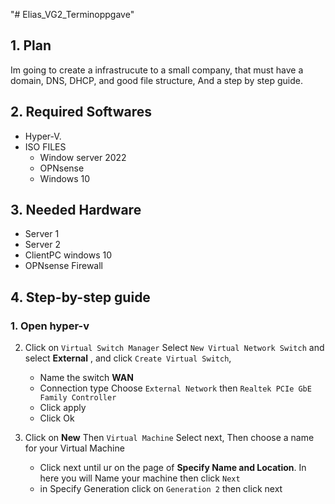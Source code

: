 "# Elias_VG2_Terminoppgave"

## 1. Plan
Im going to create a infrastrucute to a small company, that must have a domain, DNS, DHCP, and good file structure, And a step by step guide.

## 2. Required Softwares
- Hyper-V.
- ISO FILES
    - Window server 2022
    - OPNsense
    - Windows 10   
    
## 3. Needed Hardware
 * Server 1
 * Server 2
 * ClientPC windows 10
 * OPNsense Firewall

## 4. Step-by-step guide

### 1. Open hyper-v


2. Click on ``Virtual Switch Manager`` Select ``New Virtual Network Switch`` and select **External** , and click ``Create Virtual Switch``, 

    - Name the switch **WAN**
    - Connection type Choose ``External Network`` then ``Realtek PCIe GbE Family Controller``
    - Click apply
    - Click Ok

3. Click on **New** Then ``Virtual Machine`` Select next, Then choose a name for your Virtual Machine
    - Click next until ur on the page of **Specify Name and Location**. In here you will Name your machine then click ``Next``
    - in Specify Generation click on ``Generation 2`` then click next